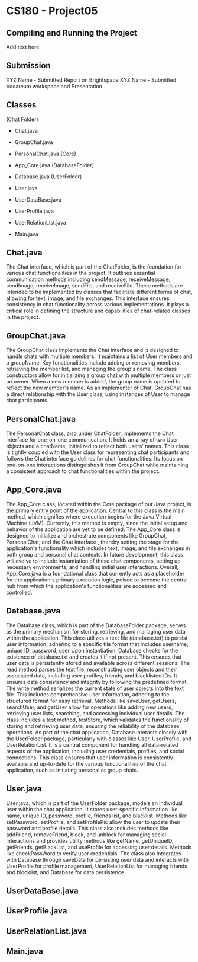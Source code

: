 # CS180 - Project05


## Compiling and Running the Project
Add text here


## Submission
XYZ Name - Submitted Report on Brightspace
XYZ Name - Submitted Vocareum workspace and Presentation


## Classes
(Chat Folder)
- Chat.java
- GroupChat.java
- PersonalChat.java
(Core)
- App_Core.java
(DatabaseFolder)
- Database.java
(UserFolder)
- User.java
- UserDataBase.java
- UserProfile.java
- UserRelationList.java

- Main.java


## Chat.java
The Chat interface, which is part of the ChatFolder, is the foundation for various chat functionalities in the project. It outlines essential communication methods including sendMessage, receiveMessage, sendImage, receiveImage, sendFile, and receiveFile. These methods are intended to be implemented by classes that facilitate different forms of chat, allowing for text, image, and file exchanges. This interface ensures consistency in chat functionality across various implementations. 
It plays a critical role in defining the structure and capabilities of chat-related classes in the project.




## GroupChat.java
The GroupChat class implements the Chat interface and is designed to handle chats with multiple members. It maintains a list of User members and a groupName. Key functionalities include adding or removing members, retrieving the member list, and managing the group's name. The class constructors allow for initializing a group chat with multiple members or just an owner. When a new member is added, the group name is updated to reflect the new member's name. As an implementer of Chat, GroupChat has a direct relationship with the User class, using instances of User to manage chat participants.


## PersonalChat.java
The PersonalChat class, also under ChatFolder, implements the Chat interface for one-on-one communication. It holds an array of two User objects and a chatName, initialized to reflect both users' names. 
This class is tightly coupled with the User class for representing chat participants and follows the Chat interface guidelines for chat functionalities. Its focus on one-on-one interactions distinguishes it from GroupChat while maintaining a consistent approach to chat functionalities within the project.




## App_Core.java
The App_Core class, located within the Core package of our Java project, is the primary entry point of the application. Central to this class is the main method, which signifies where execution begins for the Java Virtual Machine (JVM). Currently, this method is empty, since the initial setup and behavior of the application are yet to be defined. The App_Core class is designed to initialize and orchestrate components like GroupChat, PersonalChat, and the Chat interface , thereby setting the stage for the application's functionality which includes text, image, and file exchanges in both group and personal chat contexts.
In future development, this class will evolve to include instantiation of these chat components, setting up necessary environments, and handling initial user interactions.
Overall, App_Core.java is a foundational class that currently acts as a placeholder for the application's primary execution logic, poised to become the central hub from which the application's functionalities are accessed and controlled.


## Database.java
The Database class, which is part of the DatabaseFolder package, serves as the primary mechanism for storing, retrieving, and managing user data within the application. This class utilizes a text file (database.txt) to persist user information, adhering to a specific file format that includes username, unique ID, password, user 
Upon instantiation, Database checks for the existence of database.txt and creates it if not present. This ensures that user data is persistently stored and available across different sessions.
The read method parses the text file, reconstructing user objects and their associated data, including user profiles, friends, and blacklisted IDs. It ensures data consistency and integrity by following the predefined format.
The write method serializes the current state of user objects into the text file. This includes comprehensive user information, adhering to the structured format for easy retrieval.
Methods like saveUser, getUsers, searchUser, and getUser allow for operations like adding new users, retrieving user lists, searching, and accessing individual user details.
The class includes a test method, testStore, which validates the functionality of storing and retrieving user data, ensuring the reliability of the database operations.
As part of the chat application, Database interacts closely with the UserFolder package, particularly with classes like User, UserProfile, and UserRelationList. It is a central component for handling all data-related aspects of the application, including user credentials, profiles, and social connections. This class ensures that user information is consistently available and up-to-date for the various functionalities of the chat application, such as initiating personal or group chats.


## User.java
User.java, which is part of the UserFolder package, models an individual user within the chat application. It stores user-specific information like name, unique ID, password, profile, friends list, and blacklist.
Methods like setPassword, setProfile, and setProfilePic allow the user to update their password and profile details.
This class also includes methods like addFriend, removeFriend, block, and unblock for managing social interactions and provides utility methods like getName, getUniqueID, getFriends, getBlackList, and useProfile for accessing user details.
Methods like checkPassWord to verify user credentials.
The class also Integrates with Database through saveData for persisting user data and interacts with UserProfile for profile management, UserRelationList for managing friends and blocklist, and Database for data persistence.


## UserDataBase.java


## UserProfile.java


## UserRelationList.java


## Main.java





